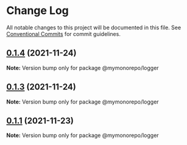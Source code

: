 # Change Log

All notable changes to this project will be documented in this file.
See [Conventional Commits](https://conventionalcommits.org) for commit guidelines.

## [0.1.4](https://github.com/hamza-ghufran/repo-packages/compare/v0.1.3...v0.1.4) (2021-11-24)

**Note:** Version bump only for package @mymonorepo/logger





## [0.1.3](https://github.com/hamza-ghufran/repo-packages/compare/v0.1.2...v0.1.3) (2021-11-24)

**Note:** Version bump only for package @mymonorepo/logger





## [0.1.1](https://github.com/hamza-ghufran/repo-packages/compare/v0.1.0...v0.1.1) (2021-11-23)

**Note:** Version bump only for package @mymonorepo/logger
